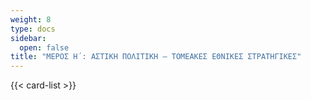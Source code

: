 ```yaml
---
weight: 8
type: docs
sidebar:
  open: false
title: "ΜΕΡΟΣ Η΄: ΑΣΤΙΚΗ ΠΟΛΙΤΙΚΗ – ΤΟΜΕΑΚΕΣ ΕΘΝΙΚΕΣ ΣΤΡΑΤΗΓΙΚΕΣ"
---
```


{{< card-list >}}